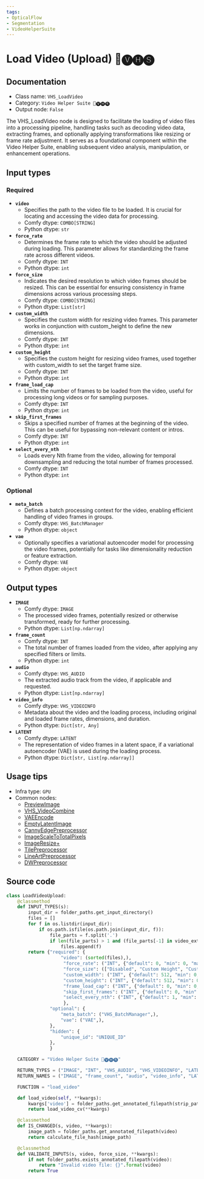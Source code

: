 ```yaml
---
tags:
- OpticalFlow
- Segmentation
- VideoHelperSuite
---
```


# Load Video (Upload) 🎥🅥🅗🅢
## Documentation
- Class name: `VHS_LoadVideo`
- Category: `Video Helper Suite 🎥🅥🅗🅢`
- Output node: `False`

The VHS_LoadVideo node is designed to facilitate the loading of video files into a processing pipeline, handling tasks such as decoding video data, extracting frames, and optionally applying transformations like resizing or frame rate adjustment. It serves as a foundational component within the Video Helper Suite, enabling subsequent video analysis, manipulation, or enhancement operations.
## Input types
### Required
- **`video`**
    - Specifies the path to the video file to be loaded. It is crucial for locating and accessing the video data for processing.
    - Comfy dtype: `COMBO[STRING]`
    - Python dtype: `str`
- **`force_rate`**
    - Determines the frame rate to which the video should be adjusted during loading. This parameter allows for standardizing the frame rate across different videos.
    - Comfy dtype: `INT`
    - Python dtype: `int`
- **`force_size`**
    - Indicates the desired resolution to which video frames should be resized. This can be essential for ensuring consistency in frame dimensions across various processing steps.
    - Comfy dtype: `COMBO[STRING]`
    - Python dtype: `List[str]`
- **`custom_width`**
    - Specifies the custom width for resizing video frames. This parameter works in conjunction with custom_height to define the new dimensions.
    - Comfy dtype: `INT`
    - Python dtype: `int`
- **`custom_height`**
    - Specifies the custom height for resizing video frames, used together with custom_width to set the target frame size.
    - Comfy dtype: `INT`
    - Python dtype: `int`
- **`frame_load_cap`**
    - Limits the number of frames to be loaded from the video, useful for processing long videos or for sampling purposes.
    - Comfy dtype: `INT`
    - Python dtype: `int`
- **`skip_first_frames`**
    - Skips a specified number of frames at the beginning of the video. This can be useful for bypassing non-relevant content or intros.
    - Comfy dtype: `INT`
    - Python dtype: `int`
- **`select_every_nth`**
    - Loads every Nth frame from the video, allowing for temporal downsampling and reducing the total number of frames processed.
    - Comfy dtype: `INT`
    - Python dtype: `int`
### Optional
- **`meta_batch`**
    - Defines a batch processing context for the video, enabling efficient handling of video frames in groups.
    - Comfy dtype: `VHS_BatchManager`
    - Python dtype: `object`
- **`vae`**
    - Optionally specifies a variational autoencoder model for processing the video frames, potentially for tasks like dimensionality reduction or feature extraction.
    - Comfy dtype: `VAE`
    - Python dtype: `object`
## Output types
- **`IMAGE`**
    - Comfy dtype: `IMAGE`
    - The processed video frames, potentially resized or otherwise transformed, ready for further processing.
    - Python dtype: `List[np.ndarray]`
- **`frame_count`**
    - Comfy dtype: `INT`
    - The total number of frames loaded from the video, after applying any specified filters or limits.
    - Python dtype: `int`
- **`audio`**
    - Comfy dtype: `VHS_AUDIO`
    - The extracted audio track from the video, if applicable and requested.
    - Python dtype: `List[np.ndarray]`
- **`video_info`**
    - Comfy dtype: `VHS_VIDEOINFO`
    - Metadata about the video and the loading process, including original and loaded frame rates, dimensions, and duration.
    - Python dtype: `Dict[str, Any]`
- **`LATENT`**
    - Comfy dtype: `LATENT`
    - The representation of video frames in a latent space, if a variational autoencoder (VAE) is used during the loading process.
    - Python dtype: `Dict[str, List[np.ndarray]]`
## Usage tips
- Infra type: `GPU`
- Common nodes:
    - [PreviewImage](../../Comfy/Nodes/PreviewImage.md)
    - [VHS_VideoCombine](../../ComfyUI-VideoHelperSuite/Nodes/VHS_VideoCombine.md)
    - [VAEEncode](../../Comfy/Nodes/VAEEncode.md)
    - [EmptyLatentImage](../../Comfy/Nodes/EmptyLatentImage.md)
    - [CannyEdgePreprocessor](../../comfyui_controlnet_aux/Nodes/CannyEdgePreprocessor.md)
    - [ImageScaleToTotalPixels](../../Comfy/Nodes/ImageScaleToTotalPixels.md)
    - [ImageResize+](../../ComfyUI_essentials/Nodes/ImageResize+.md)
    - [TilePreprocessor](../../comfyui_controlnet_aux/Nodes/TilePreprocessor.md)
    - [LineArtPreprocessor](../../comfyui_controlnet_aux/Nodes/LineArtPreprocessor.md)
    - [DWPreprocessor](../../comfyui_controlnet_aux/Nodes/DWPreprocessor.md)



## Source code
```python
class LoadVideoUpload:
    @classmethod
    def INPUT_TYPES(s):
        input_dir = folder_paths.get_input_directory()
        files = []
        for f in os.listdir(input_dir):
            if os.path.isfile(os.path.join(input_dir, f)):
                file_parts = f.split('.')
                if len(file_parts) > 1 and (file_parts[-1] in video_extensions):
                    files.append(f)
        return {"required": {
                    "video": (sorted(files),),
                     "force_rate": ("INT", {"default": 0, "min": 0, "max": 60, "step": 1}),
                     "force_size": (["Disabled", "Custom Height", "Custom Width", "Custom", "256x?", "?x256", "256x256", "512x?", "?x512", "512x512"],),
                     "custom_width": ("INT", {"default": 512, "min": 0, "max": DIMMAX, "step": 8}),
                     "custom_height": ("INT", {"default": 512, "min": 0, "max": DIMMAX, "step": 8}),
                     "frame_load_cap": ("INT", {"default": 0, "min": 0, "max": BIGMAX, "step": 1}),
                     "skip_first_frames": ("INT", {"default": 0, "min": 0, "max": BIGMAX, "step": 1}),
                     "select_every_nth": ("INT", {"default": 1, "min": 1, "max": BIGMAX, "step": 1}),
                     },
                "optional": {
                    "meta_batch": ("VHS_BatchManager",),
                    "vae": ("VAE",),
                },
                "hidden": {
                    "unique_id": "UNIQUE_ID"
                },
                }

    CATEGORY = "Video Helper Suite 🎥🅥🅗🅢"

    RETURN_TYPES = ("IMAGE", "INT", "VHS_AUDIO", "VHS_VIDEOINFO", "LATENT")
    RETURN_NAMES = ("IMAGE", "frame_count", "audio", "video_info", "LATENT")

    FUNCTION = "load_video"

    def load_video(self, **kwargs):
        kwargs['video'] = folder_paths.get_annotated_filepath(strip_path(kwargs['video']))
        return load_video_cv(**kwargs)

    @classmethod
    def IS_CHANGED(s, video, **kwargs):
        image_path = folder_paths.get_annotated_filepath(video)
        return calculate_file_hash(image_path)

    @classmethod
    def VALIDATE_INPUTS(s, video, force_size, **kwargs):
        if not folder_paths.exists_annotated_filepath(video):
            return "Invalid video file: {}".format(video)
        return True

```
